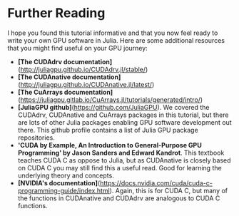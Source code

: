 # Further Reading

I hope you found this tutorial informative and that you now feel ready to write your own GPU software in Julia. Here are some additional resources that you might find useful on your GPU journey:

- **[The CUDAdrv documentation]**(http://juliagpu.github.io/CUDAdrv.jl/stable/)
- **[The CUDAnative documentation]**(http://juliagpu.github.io/CUDAnative.jl/latest/)
- **[The CuArrays documentation]**(https://juliagpu.gitlab.io/CuArrays.jl/tutorials/generated/intro/)
- **[JuliaGPU github]**(https://github.com/JuliaGPU). We covered the CUDAdrv, CUDAnative and CuArrays packages in this tutorial, but there are lots of other Julia packages enabling GPU software development out there. This github profile contains a list of Julia GPU package repositories.
- **'CUDA by Example, An Introduction to General-Purpose GPU Programming' by Jason Sanders and Edward Kandrot**. This textbook teaches CUDA C as oppose to Julia, but as CUDAnative is closely based on CUDA C you may still find this a useful read. Good for learning the underlying theory and concepts.
- **[NVIDIA's documentation]**(https://docs.nvidia.com/cuda/cuda-c-programming-guide/index.html). Again, this is for CUDA C, but many of the functions in CUDAnative and CUDAdrv are analogous to CUDA C functions.
